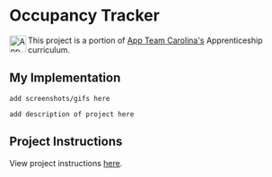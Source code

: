 # Occupancy Tracker

<img src="https://raw.githubusercontent.com/appteamcarolina/apprentice-projects-s22/352fd1d9154756965025ac34e5048ae89a944493/assets/appteam-sp22-transparent-logo.png" width="30px" align="left" alt="App Team Carolina Logo">

This project is a portion of <a href="https://appteamcarolina.com">App Team Carolina's</a> Apprenticeship curriculum.

## My Implementation
```
add screenshots/gifs here
```
```
add description of project here
```

## Project Instructions
View project instructions [here](./instructions.md).
